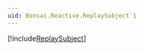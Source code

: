 ```yaml
---
uid: Bonsai.Reactive.ReplaySubject`1
---
```


[!include[ReplaySubject](~/articles/subject-replay.md)]